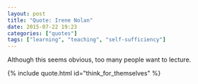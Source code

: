 ```yaml
---
layout: post
title: "Quote: Irene Nolan"
date: 2015-07-22 19:23
categories: ["quotes"]
tags: ["learning", "teaching", "self-sufficiency"]
---
```

Although this seems obvious, too many people want to lecture.

{% include quote.html id="think_for_themselves" %}
